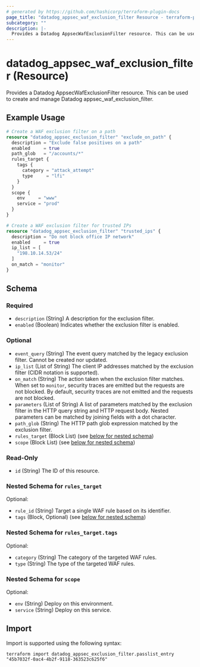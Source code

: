 ```yaml
---
# generated by https://github.com/hashicorp/terraform-plugin-docs
page_title: "datadog_appsec_waf_exclusion_filter Resource - terraform-provider-datadog"
subcategory: ""
description: |-
  Provides a Datadog AppsecWafExclusionFilter resource. This can be used to create and manage Datadog appsec_waf_exclusion_filter.
---
```


# datadog_appsec_waf_exclusion_filter (Resource)

Provides a Datadog AppsecWafExclusionFilter resource. This can be used to create and manage Datadog appsec_waf_exclusion_filter.

## Example Usage

```terraform
# Create a WAF exclusion filter on a path
resource "datadog_appsec_exclusion_filter" "exclude_on_path" {
  description = "Exclude false positives on a path"
  enabled     = true
  path_glob   = "/accounts/*"
  rules_target {
    tags {
      category = "attack_attempt"
      type     = "lfi"
    }
  }
  scope {
    env     = "www"
    service = "prod"
  }
}

# Create a WAF exclusion filter for trusted IPs
resource "datadog_appsec_exclusion_filter" "trusted_ips" {
  description = "Do not block office IP network"
  enabled     = true
  ip_list = [
    "198.10.14.53/24"
  ]
  on_match = "monitor"
}
```

<!-- schema generated by tfplugindocs -->
## Schema

### Required

- `description` (String) A description for the exclusion filter.
- `enabled` (Boolean) Indicates whether the exclusion filter is enabled.

### Optional

- `event_query` (String) The event query matched by the legacy exclusion filter. Cannot be created nor updated.
- `ip_list` (List of String) The client IP addresses matched by the exclusion filter (CIDR notation is supported).
- `on_match` (String) The action taken when the exclusion filter matches. When set to `monitor`, security traces are emitted but the requests are not blocked. By default, security traces are not emitted and the requests are not blocked.
- `parameters` (List of String) A list of parameters matched by the exclusion filter in the HTTP query string and HTTP request body. Nested parameters can be matched by joining fields with a dot character.
- `path_glob` (String) The HTTP path glob expression matched by the exclusion filter.
- `rules_target` (Block List) (see [below for nested schema](#nestedblock--rules_target))
- `scope` (Block List) (see [below for nested schema](#nestedblock--scope))

### Read-Only

- `id` (String) The ID of this resource.

<a id="nestedblock--rules_target"></a>
### Nested Schema for `rules_target`

Optional:

- `rule_id` (String) Target a single WAF rule based on its identifier.
- `tags` (Block, Optional) (see [below for nested schema](#nestedblock--rules_target--tags))

<a id="nestedblock--rules_target--tags"></a>
### Nested Schema for `rules_target.tags`

Optional:

- `category` (String) The category of the targeted WAF rules.
- `type` (String) The type of the targeted WAF rules.



<a id="nestedblock--scope"></a>
### Nested Schema for `scope`

Optional:

- `env` (String) Deploy on this environment.
- `service` (String) Deploy on this service.

## Import

Import is supported using the following syntax:

```shell
terraform import datadog_appsec_exclusion_filter.passlist_entry "45b7032f-0ac4-4b2f-9118-363523c625f6"
```
